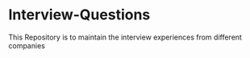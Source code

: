 # Interview-Questions

This Repository is to maintain the interview experiences from different companies
